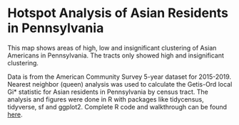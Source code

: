 # Hotspot Analysis of Asian Residents in Pennsylvania
This map shows areas of high, low and insignificant clustering of Asian Americans in Pennsylvania. The tracts only showed high and insignificant clustering. 

Data is from the American Community Survey 5-year dataset for 2015-2019. Nearest neighbor (queen) analysis was used to calculate the Getis-Ord local Gi* statistic for Asian residents in Pennsylvania by census tract. The analysis and figures were done in R with packages like tidycensus, tidyverse, sf and ggplot2. Complete R code and walkthrough can be found [here](RCodeForHotspot.md).
